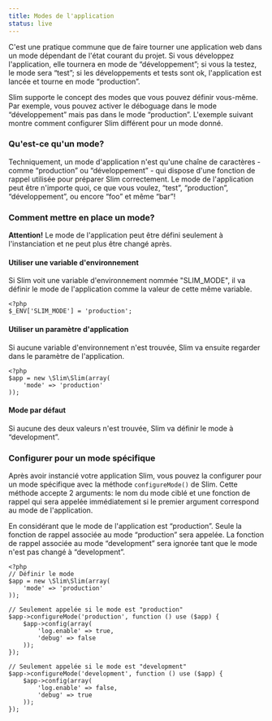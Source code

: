 ```yaml
---
title: Modes de l'application
status: live
---
```


C'est une pratique commune que de faire tourner une application web dans un mode dépendant de l'état courant du projet.
Si vous développez l'application, elle tournera en mode de “développement”; si vous la testez, le mode sera “test”; si les développements et tests sont ok, l'application est lancée et tourne en mode “production”.

Slim supporte le concept des modes que vous pouvez définir vous-même. Par exemple, vous pouvez activer le déboguage dans le mode “développement” mais pas dans le mode “production”. L'exemple suivant montre comment configurer Slim différent pour un mode donné.

### Qu'est-ce qu'un mode?

Techniquement, un mode d'application n'est qu'une chaîne de caractères - comme “production” ou “développement” - qui dispose d'une fonction de rappel utilisée pour préparer Slim correctement. 
Le mode de l'application peut être n'importe quoi, ce que vous voulez, “test”, “production”, “développement”, ou encore “foo” et même “bar”!

### Comment mettre en place un mode?

<div class="alert alert-info">
    <strong>Attention!</strong> Le mode de l'application peut être défini seulement à l'instanciation et ne peut plus être changé après.
</div>

#### Utiliser une variable d'environnement

Si Slim voit une variable d'environnement nommée "SLIM_MODE", il va définir le mode de l'application comme la valeur de cette même variable.

    <?php
    $_ENV['SLIM_MODE'] = 'production';

#### Utiliser un paramètre d'application

Si aucune variable d'environnement n'est trouvée, Slim va ensuite regarder dans le paramètre de l'application.

    <?php
    $app = new \Slim\Slim(array(
        'mode' => 'production'
    ));

#### Mode par défaut

Si aucune des deux valeurs n'est trouvée, Slim va définir le mode à “development”.

### Configurer pour un mode spécifique

Après avoir instancié votre application Slim, vous pouvez la configurer pour un mode spécifique avec la méthode `configureMode()` de Slim. Cette méthode accepte 2 arguments: le nom du mode ciblé et une fonction de rappel qui sera appelée immédiatement si le premier argument correspond au mode de l'application.

En considérant que le mode de l'application est “production”. Seule la fonction de rappel associée au mode “production” sera appelée. La fonction de rappel associée au mode “development” sera ignorée tant que le mode n'est pas changé à “development”.

    <?php
    // Définir le mode
    $app = new \Slim\Slim(array(
        'mode' => 'production'
    ));

    // Seulement appelée si le mode est "production"
    $app->configureMode('production', function () use ($app) {
        $app->config(array(
            'log.enable' => true,
            'debug' => false
        ));
    });

    // Seulement appelée si le mode est "development"
    $app->configureMode('development', function () use ($app) {
        $app->config(array(
            'log.enable' => false,
            'debug' => true
        ));
    });
